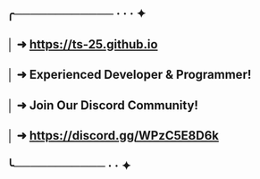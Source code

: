 ## ╭──────────── ·﻿ ﻿· ﻿·﻿ ﻿✦
## │ ➜  https://ts-25.github.io
## │ ➜  Experienced Developer & Programmer!
## │ ➜  Join Our Discord Community!
## │ ➜  https://discord.gg/WPzC5E8D6k
## ╰─────────── ·﻿ ﻿·﻿ ﻿﻿✦



